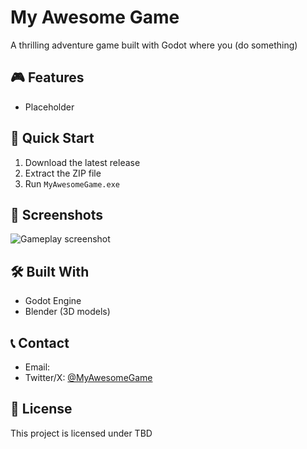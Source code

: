 # My Awesome Game

A thrilling adventure game built with Godot where you (do something)

## 🎮 Features
- Placeholder

## 🚀 Quick Start
1. Download the latest release
2. Extract the ZIP file
3. Run `MyAwesomeGame.exe`

## 📸 Screenshots
![Gameplay screenshot](screenshots/gameplay1.jpg)

##

## 🛠️ Built With
- Godot Engine
- Blender (3D models)

## 📞 Contact
- Email: 
- Twitter/X: [@MyAwesomeGame](https://x.com/MyAwesomeGame)

## 📄 License
This project is licensed under TBD
